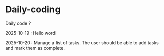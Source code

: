 # Daily-coding
Daily code ?

2025-10-19 : Hello word

2025-10-20 : Manage a list of tasks. The user should be able to add tasks and mark them as complete.
